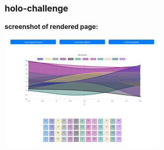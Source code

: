 # holo-challenge

## screenshot of rendered page:
![alt text](https://github.com/erchiggins/holo-challenge/blob/master/holo-challenge-wide.png "wide dataset")
